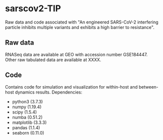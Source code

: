 # sarscov2-TIP
Raw data and code associated with "An engineered SARS-CoV-2 interfering particle inhibits multiple variants and exhibits a high barrier to resistance".

## Raw data
RNASeq data are available at GEO with accession number GSE184447.
Other raw tabulated data are available at XXXX.

## Code
Contains code for simulation and visualization for within-host and between-host dynamics results. Dependencies:
- python3 (3.7.3)
- numpy (1.19.4)
- scipy (1.5.4)
- numba (0.51.2)
- matplotlib (3.3.3)
- pandas (1.1.4)
- seaborn (0.11.0)

